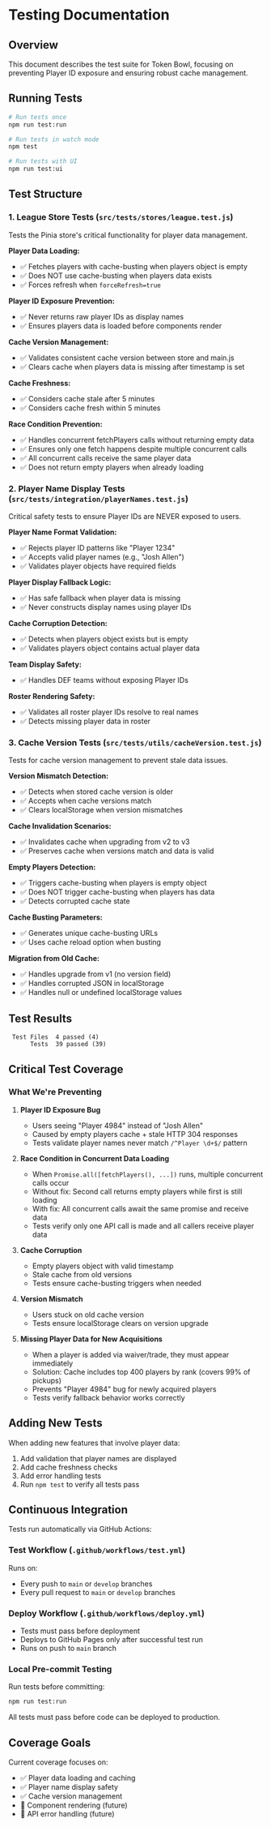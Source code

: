 # Testing Documentation

## Overview

This document describes the test suite for Token Bowl, focusing on preventing Player ID exposure and ensuring robust cache management.

## Running Tests

```bash
# Run tests once
npm run test:run

# Run tests in watch mode
npm test

# Run tests with UI
npm run test:ui
```

## Test Structure

### 1. **League Store Tests** (`src/tests/stores/league.test.js`)

Tests the Pinia store's critical functionality for player data management.

**Player Data Loading:**
- ✅ Fetches players with cache-busting when players object is empty
- ✅ Does NOT use cache-busting when players data exists
- ✅ Forces refresh when `forceRefresh=true`

**Player ID Exposure Prevention:**
- ✅ Never returns raw player IDs as display names
- ✅ Ensures players data is loaded before components render

**Cache Version Management:**
- ✅ Validates consistent cache version between store and main.js
- ✅ Clears cache when players data is missing after timestamp is set

**Cache Freshness:**
- ✅ Considers cache stale after 5 minutes
- ✅ Considers cache fresh within 5 minutes

**Race Condition Prevention:**
- ✅ Handles concurrent fetchPlayers calls without returning empty data
- ✅ Ensures only one fetch happens despite multiple concurrent calls
- ✅ All concurrent calls receive the same player data
- ✅ Does not return empty players when already loading

### 2. **Player Name Display Tests** (`src/tests/integration/playerNames.test.js`)

Critical safety tests to ensure Player IDs are NEVER exposed to users.

**Player Name Format Validation:**
- ✅ Rejects player ID patterns like "Player 1234"
- ✅ Accepts valid player names (e.g., "Josh Allen")
- ✅ Validates player objects have required fields

**Player Display Fallback Logic:**
- ✅ Has safe fallback when player data is missing
- ✅ Never constructs display names using player IDs

**Cache Corruption Detection:**
- ✅ Detects when players object exists but is empty
- ✅ Validates players object contains actual player data

**Team Display Safety:**
- ✅ Handles DEF teams without exposing Player IDs

**Roster Rendering Safety:**
- ✅ Validates all roster player IDs resolve to real names
- ✅ Detects missing player data in roster

### 3. **Cache Version Tests** (`src/tests/utils/cacheVersion.test.js`)

Tests for cache version management to prevent stale data issues.

**Version Mismatch Detection:**
- ✅ Detects when stored cache version is older
- ✅ Accepts when cache versions match
- ✅ Clears localStorage when version mismatches

**Cache Invalidation Scenarios:**
- ✅ Invalidates cache when upgrading from v2 to v3
- ✅ Preserves cache when versions match and data is valid

**Empty Players Detection:**
- ✅ Triggers cache-busting when players is empty object
- ✅ Does NOT trigger cache-busting when players has data
- ✅ Detects corrupted cache state

**Cache Busting Parameters:**
- ✅ Generates unique cache-busting URLs
- ✅ Uses cache reload option when busting

**Migration from Old Cache:**
- ✅ Handles upgrade from v1 (no version field)
- ✅ Handles corrupted JSON in localStorage
- ✅ Handles null or undefined localStorage values

## Test Results

```
 Test Files  4 passed (4)
      Tests  39 passed (39)
```

## Critical Test Coverage

### What We're Preventing

1. **Player ID Exposure Bug**
   - Users seeing "Player 4984" instead of "Josh Allen"
   - Caused by empty players cache + stale HTTP 304 responses
   - Tests validate player names never match `/^Player \d+$/` pattern

2. **Race Condition in Concurrent Data Loading**
   - When `Promise.all([fetchPlayers(), ...])` runs, multiple concurrent calls occur
   - Without fix: Second call returns empty players while first is still loading
   - With fix: All concurrent calls await the same promise and receive data
   - Tests verify only one API call is made and all callers receive player data

3. **Cache Corruption**
   - Empty players object with valid timestamp
   - Stale cache from old versions
   - Tests ensure cache-busting triggers when needed

4. **Version Mismatch**
   - Users stuck on old cache version
   - Tests ensure localStorage clears on version upgrade

5. **Missing Player Data for New Acquisitions**
   - When a player is added via waiver/trade, they must appear immediately
   - Solution: Cache includes top 400 players by rank (covers 99% of pickups)
   - Prevents "Player 4984" bug for newly acquired players
   - Tests verify fallback behavior works correctly

## Adding New Tests

When adding new features that involve player data:

1. Add validation that player names are displayed
2. Add cache freshness checks
3. Add error handling tests
4. Run `npm test` to verify all tests pass

## Continuous Integration

Tests run automatically via GitHub Actions:

### Test Workflow (`.github/workflows/test.yml`)
Runs on:
- Every push to `main` or `develop` branches
- Every pull request to `main` or `develop` branches

### Deploy Workflow (`.github/workflows/deploy.yml`)
- Tests must pass before deployment
- Deploys to GitHub Pages only after successful test run
- Runs on push to `main` branch

### Local Pre-commit Testing
Run tests before committing:
```bash
npm run test:run
```

All tests must pass before code can be deployed to production.

## Coverage Goals

Current coverage focuses on:
- ✅ Player data loading and caching
- ✅ Player name display safety
- ✅ Cache version management
- 🔄 Component rendering (future)
- 🔄 API error handling (future)
